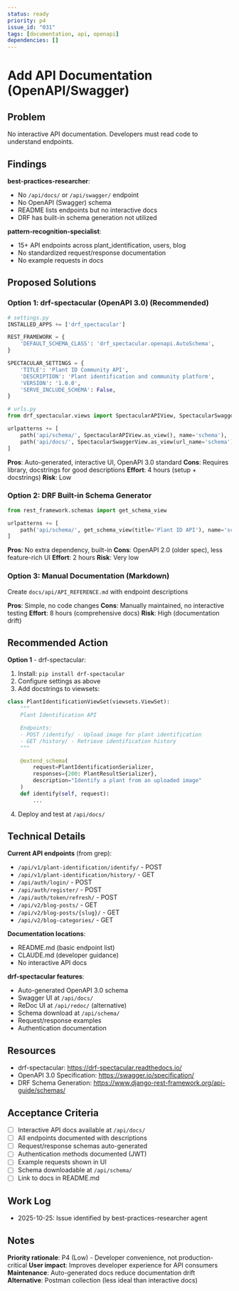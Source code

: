 ```yaml
---
status: ready
priority: p4
issue_id: "031"
tags: [documentation, api, openapi]
dependencies: []
---
```


# Add API Documentation (OpenAPI/Swagger)

## Problem

No interactive API documentation. Developers must read code to understand endpoints.

## Findings

**best-practices-researcher**:
- No `/api/docs/` or `/api/swagger/` endpoint
- No OpenAPI (Swagger) schema
- README lists endpoints but no interactive docs
- DRF has built-in schema generation not utilized

**pattern-recognition-specialist**:
- 15+ API endpoints across plant_identification, users, blog
- No standardized request/response documentation
- No example requests in docs

## Proposed Solutions

### Option 1: drf-spectacular (OpenAPI 3.0) (Recommended)
```python
# settings.py
INSTALLED_APPS += ['drf_spectacular']

REST_FRAMEWORK = {
    'DEFAULT_SCHEMA_CLASS': 'drf_spectacular.openapi.AutoSchema',
}

SPECTACULAR_SETTINGS = {
    'TITLE': 'Plant ID Community API',
    'DESCRIPTION': 'Plant identification and community platform',
    'VERSION': '1.0.0',
    'SERVE_INCLUDE_SCHEMA': False,
}

# urls.py
from drf_spectacular.views import SpectacularAPIView, SpectacularSwaggerView

urlpatterns += [
    path('api/schema/', SpectacularAPIView.as_view(), name='schema'),
    path('api/docs/', SpectacularSwaggerView.as_view(url_name='schema'), name='swagger-ui'),
]
```

**Pros**: Auto-generated, interactive UI, OpenAPI 3.0 standard
**Cons**: Requires library, docstrings for good descriptions
**Effort**: 4 hours (setup + docstrings)
**Risk**: Low

### Option 2: DRF Built-in Schema Generator
```python
from rest_framework.schemas import get_schema_view

urlpatterns += [
    path('api/schema/', get_schema_view(title='Plant ID API'), name='schema'),
]
```

**Pros**: No extra dependency, built-in
**Cons**: OpenAPI 2.0 (older spec), less feature-rich UI
**Effort**: 2 hours
**Risk**: Very low

### Option 3: Manual Documentation (Markdown)
Create `docs/api/API_REFERENCE.md` with endpoint descriptions

**Pros**: Simple, no code changes
**Cons**: Manually maintained, no interactive testing
**Effort**: 8 hours (comprehensive docs)
**Risk**: High (documentation drift)

## Recommended Action

**Option 1** - drf-spectacular:
1. Install: `pip install drf-spectacular`
2. Configure settings as above
3. Add docstrings to viewsets:
```python
class PlantIdentificationViewSet(viewsets.ViewSet):
    """
    Plant Identification API

    Endpoints:
    - POST /identify/ - Upload image for plant identification
    - GET /history/ - Retrieve identification history
    """

    @extend_schema(
        request=PlantIdentificationSerializer,
        responses={200: PlantResultSerializer},
        description="Identify a plant from an uploaded image"
    )
    def identify(self, request):
        ...
```
4. Deploy and test at `/api/docs/`

## Technical Details

**Current API endpoints** (from grep):
- `/api/v1/plant-identification/identify/` - POST
- `/api/v1/plant-identification/history/` - GET
- `/api/auth/login/` - POST
- `/api/auth/register/` - POST
- `/api/auth/token/refresh/` - POST
- `/api/v2/blog-posts/` - GET
- `/api/v2/blog-posts/{slug}/` - GET
- `/api/v2/blog-categories/` - GET

**Documentation locations**:
- README.md (basic endpoint list)
- CLAUDE.md (developer guidance)
- No interactive API docs

**drf-spectacular features**:
- Auto-generated OpenAPI 3.0 schema
- Swagger UI at `/api/docs/`
- ReDoc UI at `/api/redoc/` (alternative)
- Schema download at `/api/schema/`
- Request/response examples
- Authentication documentation

## Resources

- drf-spectacular: https://drf-spectacular.readthedocs.io/
- OpenAPI 3.0 Specification: https://swagger.io/specification/
- DRF Schema Generation: https://www.django-rest-framework.org/api-guide/schemas/

## Acceptance Criteria

- [ ] Interactive API docs available at `/api/docs/`
- [ ] All endpoints documented with descriptions
- [ ] Request/response schemas auto-generated
- [ ] Authentication methods documented (JWT)
- [ ] Example requests shown in UI
- [ ] Schema downloadable at `/api/schema/`
- [ ] Link to docs in README.md

## Work Log

- 2025-10-25: Issue identified by best-practices-researcher agent

## Notes

**Priority rationale**: P4 (Low) - Developer convenience, not production-critical
**User impact**: Improves developer experience for API consumers
**Maintenance**: Auto-generated docs reduce documentation drift
**Alternative**: Postman collection (less ideal than interactive docs)
